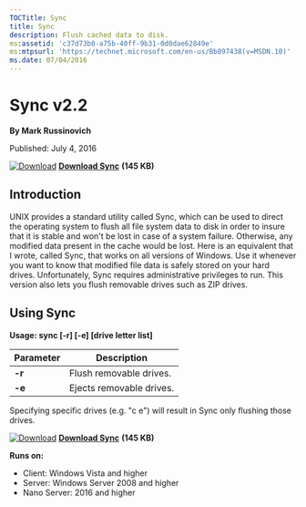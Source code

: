 ```yaml
--- 
TOCTitle: Sync
title: Sync
description: Flush cached data to disk.
ms:assetid: 'c37d73b0-a75b-40ff-9b31-0d0dae62849e'
ms:mtpsurl: 'https://technet.microsoft.com/en-us/Bb897438(v=MSDN.10)'
ms.date: 07/04/2016
---
```


Sync v2.2
=========

**By Mark Russinovich**

Published: July 4, 2016

[![Download](/media/landing/sysinternals/download_sm.png)](https://download.sysinternals.com/files/Sync.zip) [**Download Sync**](https://download.sysinternals.com/files/Sync.zip)  **(145 KB)**


## Introduction

UNIX provides a standard utility called Sync, which can be used to
direct the operating system to flush all file system data to disk in
order to insure that it is stable and won't be lost in case of a system
failure. Otherwise, any modified data present in the cache would be
lost. Here is an equivalent that I wrote, called Sync, that works on all
versions of Windows. Use it whenever you want to know that modified file
data is safely stored on your hard drives. Unfortunately, Sync requires
administrative privileges to run. This version also lets you flush
removable drives such as ZIP drives.

## Using Sync

**Usage: sync \[-r\] \[-e\] \[drive letter list\]**

|Parameter  |Description  |
|---------|---------|
|  **-r** |  Flush removable drives. |
|  **-e** |  Ejects removable drives. |


Specifying specific drives (e.g. "c e") will result in Sync only
flushing those drives.

[![Download](/media/landing/sysinternals/download_sm.png)](https://download.sysinternals.com/files/Sync.zip) [**Download Sync**](https://download.sysinternals.com/files/Sync.zip)  **(145 KB)**

**Runs on:**

-   Client: Windows Vista and higher
-   Server: Windows Server 2008 and higher
-   Nano Server: 2016 and higher



